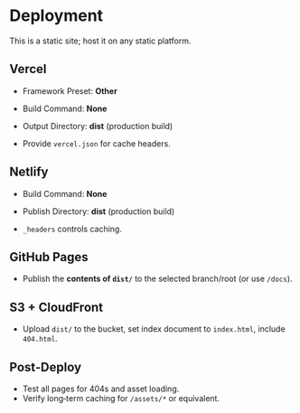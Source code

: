 # Deployment

This is a static site; host it on any static platform.

## Vercel
- Framework Preset: **Other**
- Build Command: **None**
- Output Directory: **dist** (production build)

- Provide `vercel.json` for cache headers.

## Netlify
- Build Command: **None**
- Publish Directory: **dist** (production build)

- `_headers` controls caching.

## GitHub Pages
- Publish the **contents of `dist/`** to the selected branch/root (or use `/docs`).

## S3 + CloudFront
- Upload `dist/` to the bucket, set index document to `index.html`, include `404.html`.

## Post‑Deploy
- Test all pages for 404s and asset loading.
- Verify long‑term caching for `/assets/*` or equivalent.
